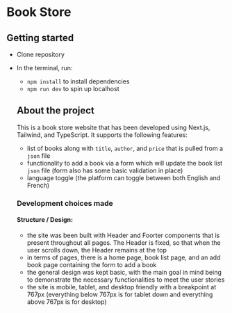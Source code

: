 # Book Store

## Getting started

- Clone repository
- In the terminal, run:

  - `npm install` to install dependencies
  - `npm run dev` to spin up localhost

  ## About the project

  This is a book store website that has been developed using Next.js, Tailwind, and TypeScript. It supports the following features:

  - list of books along with `title`, `author`, and `price` that is pulled from a `json` file
  - functionality to add a book via a form which will update the book list `json` file (form also has some basic validation in place)
  - language toggle (the platform can toggle between both English and French)

  ### Development choices made

  #### Structure / Design:

  - the site was been built with Header and Foorter components that is present throughout all pages. The Header is fixed, so that when the user scrolls down, the Header remains at the top
  - in terms of pages, there is a home page, book list page, and an add book page containing the form to add a book
  - the general design was kept basic, with the main goal in mind being to demonstrate the necessary functionalities to meet the user stories
  - the site is mobile, tablet, and desktop friendly with a breakpoint at 767px (everything below 767px is for tablet down and everything above 767px is for desktop)
